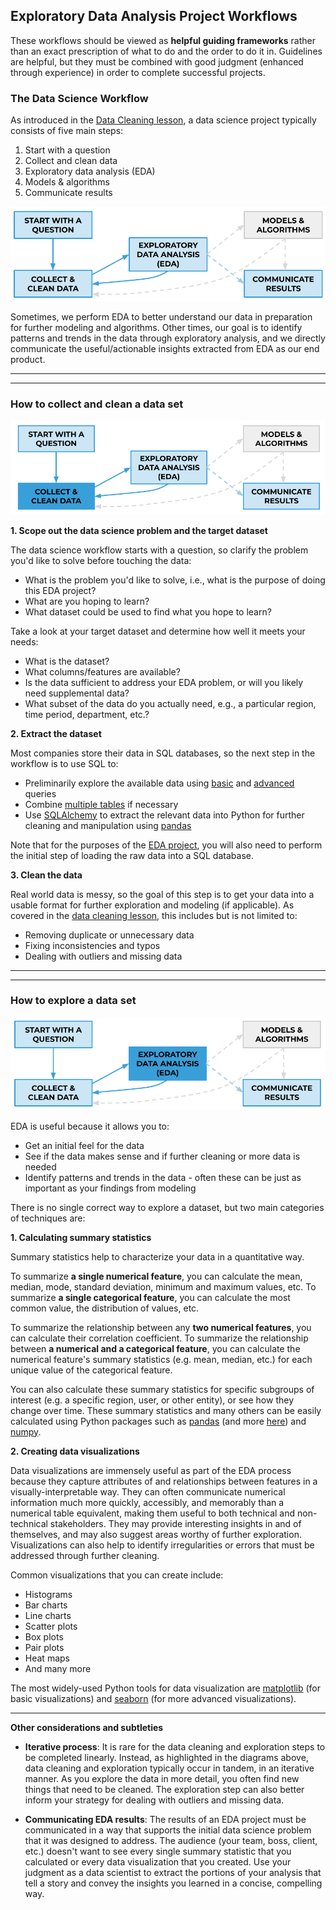 ## Exploratory Data Analysis Project Workflows

These workflows should be viewed as **helpful guiding frameworks** rather than an exact prescription of what to do and the order to do it in. Guidelines are helpful, but they must be combined with good judgment (enhanced through experience) in order to complete successful projects.


### The Data Science Workflow
As introduced in the [Data Cleaning lesson](../data-cleaning), a data science project typically consists of five main steps:
1. Start with a question
2. Collect and clean data
3. Exploratory data analysis (EDA)
4. Models & algorithms
5. Communicate results

![DS Workflow](images/ds-workflow.png)

Sometimes, we perform EDA to better understand our data in preparation for further modeling and algorithms. Other times, our goal is to identify patterns and trends in the data through exploratory analysis, and we directly communicate the useful/actionable insights extracted from EDA as our end product. 

---
---

### How to collect and clean a data set
![DS Workflow Data Cleaning](images/ds-workflow-cleaning.png)


**1. Scope out the data science problem and the target dataset**

The data science workflow starts with a question, so clarify the problem you'd like to solve before touching the data:
- What is the problem you'd like to solve, i.e., what is the purpose of doing this EDA project? 
- What are you hoping to learn?
- What dataset could be used to find what you hope to learn?

Take a look at your target dataset and determine how well it meets your needs:
- What is the dataset? 
- What columns/features are available? 
- Is the data sufficient to address your EDA problem, or will you likely need supplemental data?
- What subset of the data do you actually need, e.g., a particular region, time period, department, etc.?
  
 
**2. Extract the dataset**  

Most companies store their data in SQL databases, so the next step in the workflow is to use SQL to:
- Preliminarily explore the available data using [basic](../sql-1) and [advanced](../sql-3) queries
- Combine [multiple tables](../sql-2) if necessary
- Use [SQLAlchemy](../sql-2) to extract the relevant data into Python for further cleaning and manipulation using [pandas](../pandas-1)

Note that for the purposes of the [EDA project](../project-introduction), you will also need to perform the initial step of loading the raw data into a SQL database.

**3. Clean the data**  

Real world data is messy, so the goal of this step is to get your data into a usable format for further exploration and modeling (if applicable). As covered in the [data cleaning lesson](../data-cleaning), this includes but is not limited to:
- Removing duplicate or unnecessary data
- Fixing inconsistencies and typos
- Dealing with outliers and missing data

---
---

### How to explore a data set
![DS Workflow EDA](images/ds-workflow-eda.png)

EDA is useful because it allows you to:
- Get an initial feel for the data
- See if the data makes sense and if further cleaning or more data is needed
- Identify patterns and trends in the data - often these can be just as important as your findings from modeling
 
There is no single correct way to explore a dataset, but two main categories of techniques are:

**1. Calculating summary statistics**  

Summary statistics help to characterize your data in a quantitative way. 

To summarize **a single numerical feature**, you can calculate the mean, median, mode, standard deviation, minimum and maximum values, etc. To summarize **a single categorical feature**, you can calculate the most common value, the distribution of values, etc. 

To summarize the relationship between any **two numerical features**, you can calculate their correlation coefficient. To summarize the relationship between **a numerical and a categorical feature**, you can calculate the numerical feature's summary statistics (e.g. mean, median, etc.) for each unique value of the categorical feature.

You can also calculate these summary statistics for specific subgroups of interest (e.g. a specific region, user, or other entity), or see how they change over time. These summary statistics and many others can be easily calculated using Python packages such as [pandas](../pandas-1) (and more [here](../pandas-2)) and [numpy](../numpy).
    
**2. Creating data visualizations**  

Data visualizations are immensely useful as part of the EDA process because they capture attributes of and relationships between features in a visually-interpretable way. They can often communicate numerical information much more quickly, accessibly, and memorably than a numerical table equivalent, making them useful to both technical and non-technical stakeholders. They may provide interesting insights in and of themselves, and may also suggest areas worthy of further exploration. Visualizations can also help to identify irregularities or errors that must be addressed through further cleaning. 

Common visualizations that you can create include:
- Histograms
- Bar charts
- Line charts
- Scatter plots
- Box plots
- Pair plots
- Heat maps
- And many more

The most widely-used Python tools for data visualization are [matplotlib](../matplotlib) (for basic visualizations) and [seaborn](../seaborn) (for more advanced visualizations).


---

**Other considerations and subtleties**   

* **Iterative process**: It is rare for the data cleaning and exploration steps to be completed linearly. Instead, as highlighted in the diagrams above, data cleaning and exploration typically occur in tandem, in an iterative manner. As you explore the data in more detail, you often find new things that need to be cleaned. The exploration step can also better inform your strategy for dealing with outliers and missing data. 


* **Communicating EDA results**: The results of an EDA project must be communicated in a way that supports the initial data science problem that it was designed to address. The audience (your team, boss, client, etc.) doesn't want to see every single summary statistic that you calculated or every data visualization that you created. Use your judgment as a data scientist to extract the portions of your analysis that tell a story and convey the insights you learned in a concise, compelling way.


